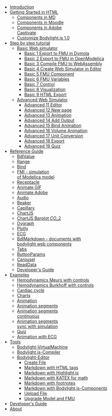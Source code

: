 * [Introduction](#index.md)
* [Getting Started in HTML](#usage/gettingstarted.md)
  * [Components in MD](#usage/components2inmd.md)
  * [Components in Moodle](#usage/components3inmoodle.md)
  * [Components in Adobe\
    Captivate](#usage/components4inadobecaptivate.md)
  * [Customize Bodylight.js 1.0](#usage/customizebodylight1.md)
* [Step by step tutorial](#../tutorial/index.md)
  * [Basic Web simulator](#../tutorial/basic.md)
    * [Basic 1 Export to FMU in Dymola](#../tutorial/basic1exportdymola.md)
    * [Basic 2 Export to FMU in OpenModelica](#../tutorial/basic2exportom.md)
    * [Basic 3 Compile FMU to WebAssembly](#../tutorial/basic3compilefmu.md)
    * [Basic 4 Create Web Simulator in Editor](#../tutorial/basic4editor.md)
    * [Basic 5 FMU Component](#../tutorial/basic5fmu.md)
    * [Basic 6 FMU Variables](#../tutorial/basic6fmu2.md)
    * [Basic 7 Control](#../tutorial/basic7control.md)
    * [Basic 8 Visualization](#../tutorial/basic8visualize.md)
    * [Basic 9 HTML Export](#../tutorial/basic9export.md)
  * [Advanced Web Simulator](#../tutorial/advanced.md)
    * [Advanced 11 Editor](#../tutorial/advanced11editor.md)
    * [Advanced 12 New page](#../tutorial/advanced12newpage.md)
    * [Advanced 13 Animation](#../tutorial/advanced13animation.md)
    * [Advanced 14 Add Output](#../tutorial/advanced14addoutput.md)
    * [Advanced 15 Bind Animation](#../tutorial/advanced15bindanimation.md)
    * [Advanced 16 Volume Animation](#../tutorial/advanced16volumeanimation.md)
    * [Advanced 17 Unit Conversion](#../tutorial/advanced17unitconversion.md)
    * [Advanced 18 Export](#../tutorial/advanced18export.md)
    * [Advanced 19 Quiz](#../tutorial/advanced19quiz.md)
* [Reference Guide](#usersguide/index.md)
  * [BdlValue](#usersguide/value.md)
  * [Range](#usersguide/range.md)
  * [Bind](#usersguide/bind.md)
  * [FMI - simulation\
    of Modelica model](#usersguide/fmi.md)
  * [Receptacle](#usersguide/receptacle.md)
  * [Animate GIF](#usersguide/animate.md)
  * [Animate Adobe](#usersguide/adobe.md)
  * [Audio](#usersguide/audio.md)
  * [Beaker](#usersguide/beaker.md)
  * [Capillary](#usersguide/capillary.md)
  * [ChartJS](#usersguide/chartjs.md)
  * [ChartJS Barplot $CO\_2$](#usersguide/chartjsbarplot.md)
  * [Dygraph](#usersguide/dygraph.md)
  * [Plotly](#usersguide/plotly.md)
  * [ECG](#usersguide/ecg.md)
  * [BdlMarkdown - documents with\
    bodylight web components](#usersguide/markdown.md)
  * [Tabs](#usersguide/tabs.md)
  * [ButtonParams](#usersguide/button.md)
  * [Carousel](#usersguide/carousel.md)
  * [ReadData](#usersguide/readdata.md)
  * [Developer's Guide](#developersguide/developersguide.md)
* [Examples](#examples.md)
  * [Hemodynamics Meurs with controls](#example/hemodynamicsmeurs.md)
  * [Hemodynamics Burkhoff with controls](#example/hemodynamicsburkhoff.md)
  * [Cardiac cycle](#example/hemo1.md)
  * [Charts](#example/charts.md)
  * [Animation](#example/animation.md)
  * [Animation segments](#example/animationsegments.md)
  * [Animation segments\
    continuous](#example/animationsegmentscont.md)
  * [Animation segments\
    sync with simulation](#example/animationsimulation.md)
  * [Quiz](#example/quiz.md)
  * [Animation with ECG](#example/animationecg.md)
* [Tools](#editor/tools.md)
  * [Bodylight-VirtualMachine](#editor/virtualmachine.md)
  * [Bodylight.js-Compiler](#editor/compiler.md)
  * [Bodylight-Editor](#editor/index.md)
    * [Create File](#editor/createmdfile.md)
    * [Markdown with HTML tags](#editor/mdfiletags.md)
    * [Markdown with Highlight.js](#editor/mdfilehighlight.md)
    * [Markdown with KATEX for math](#editor/mdfilekatex.md)
    * [Markdown with footnotes](#editor/mdfilefootnote.md)
    * [Markdown with Bodylight.js-Components](#editor/mdfilefmi.md)
    * [Upload File](#editor/uploadfile.md)
    * [Upgrade Model and FMU](#editor/upgrade-model-and-fmu.md)
* [Developer's Guide](#developersguide/index.md)
* [About](#about.md)
